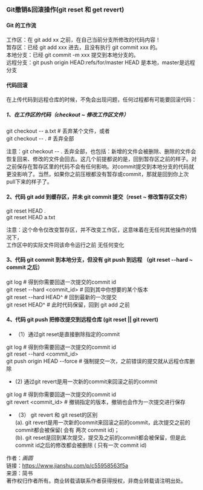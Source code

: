 ### Git撤销&回滚操作(git reset 和 get revert)

#### Git 的工作流

工作区：在 git add xx 之前，在自己当前分支所修改的代码内容！  
暂存区：已经 git add xxx 进去，且没有执行 git commit xxx 的。  
本地分支：已经 git commit -m xxx 提交到本地分支的。  
远程分支：git push origin HEAD:refs/for/master HEAD 是本地，master是远程分支

#### 代码回滚

在上传代码到远程仓库的时候，不免会出现问题，任何过程都有可能要回滚代码：

##### 1、在工作区的代码（checkout ~ 修改工作区文件）

git checkout -- a.txt # 丢弃某个文件，或者  
git checkout -- . # 丢弃全部

注意：git checkout -- . 丢弃全部，也包括：新增的文件会被删除、删除的文件会恢复回来、修改的文件会回去。这几个前提都说的是，回到暂存区之前的样子。对之前保存在暂存区里的代码不会有任何影响。对commit提交到本地分支的代码就更没影响了。当然，如果你之前压根都没有暂存或commit，那就是回到你上次pull下来的样子了。

#### 2、代码 git add 到缓存区，并未 git commit 提交（reset ~ 修改暂存区文件）

git reset HEAD .  
git reset HEAD a.txt

注意：这个命令仅改变暂存区，并不改变工作区，这意味着在无任何其他操作的情况下，  
工作区中的实际文件同该命令运行之前 无任何变化

#### 3、代码 git commit 到本地分支，但没有 git push 到远程 （git reset --hard ~ commit 之后）

git log # 得到你需要回退一次提交的commit id  
git reset --hard <commit_id> # 回到其中你想要的某个版本  
git reset --hard HEAD^ # 回到最新的一次提交  
git reset HEAD^ # 此时代码保留，回到 git add 之前

#### 4、代码 git push 把修改提交到远程仓库 (git reset || git revert)

-   （1）通过git reset是直接删除指定的commit

git log # 得到你需要回退一次提交的commit id  
git reset --hard <commit_id>  
git push origin HEAD --force # 强制提交一次，之前错误的提交就从远程仓库删除

-   (2) 通过git revert是用一次新的commit来回滚之前的commit

git log # 得到你需要回退一次提交的commit id  
git revert <commit_id> # 撤销指定的版本，撤销也会作为一次提交进行保存

-   （3） git revert 和 git reset的区别  
    (a). git revert是用一次新的commit来回滚之前的commit，此次提交之前的commit都会被保留( 会有 两次 commit id)；  
    (b). git reset是回到某次提交，提交及之前的commit都会被保留，但是此commit id之后的修改都会被删除 ( 只有一次 commit id)

  
  
作者：_画圆_  
链接：https://www.jianshu.com/p/c55958563f5a  
来源：简书  
著作权归作者所有。商业转载请联系作者获得授权，非商业转载请注明出处。